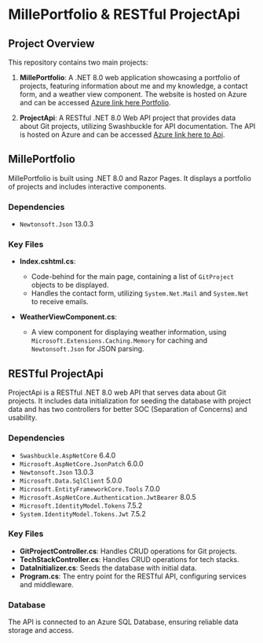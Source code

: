 # MillePortfolio & RESTful ProjectApi

## Project Overview

This repository contains two main projects:

1. **MillePortfolio**: A .NET 8.0 web application showcasing a portfolio of projects, featuring information about me and my knowledge, a contact form, and a weather view component. The website is hosted on Azure and can be accessed [Azure link here Portfolio](https://millesportfolio.azurewebsites.net/).

2. **ProjectApi**: A RESTful .NET 8.0 Web API project that provides data about Git projects, utilizing Swashbuckle for API documentation. The API is hosted on Azure and can be accessed [Azure link here to Api](https://milleprojectapi.azurewebsites.net/swagger/index.html).

## MillePortfolio

MillePortfolio is built using .NET 8.0 and Razor Pages. It displays a portfolio of projects and includes interactive components.

### Dependencies

- `Newtonsoft.Json` 13.0.3

### Key Files

- **Index.cshtml.cs**: 
  - Code-behind for the main page, containing a list of `GitProject` objects to be displayed.
  - Handles the contact form, utilizing `System.Net.Mail` and `System.Net` to receive emails.

- **WeatherViewComponent.cs**: 
  - A view component for displaying weather information, using `Microsoft.Extensions.Caching.Memory` for caching and `Newtonsoft.Json` for JSON parsing.

## RESTful ProjectApi

ProjectApi is a RESTful .NET 8.0 web API that serves data about Git projects. It includes data initialization for seeding the database with project data and has two controllers for better SOC (Separation of Concerns) and usability.

### Dependencies

- `Swashbuckle.AspNetCore` 6.4.0
- `Microsoft.AspNetCore.JsonPatch` 6.0.0
- `Newtonsoft.Json` 13.0.3
- `Microsoft.Data.SqlClient` 5.0.0
- `Microsoft.EntityFrameworkCore.Tools` 7.0.0
- `Microsoft.AspNetCore.Authentication.JwtBearer` 8.0.5
- `Microsoft.IdentityModel.Tokens` 7.5.2
- `System.IdentityModel.Tokens.Jwt` 7.5.2

### Key Files

- **GitProjectController.cs**: Handles CRUD operations for Git projects.
- **TechStackController.cs**: Handles CRUD operations for tech stacks.
- **DataInitializer.cs**: Seeds the database with initial data.
- **Program.cs**: The entry point for the RESTful API, configuring services and middleware.

### Database

The API is connected to an Azure SQL Database, ensuring reliable data storage and access.
